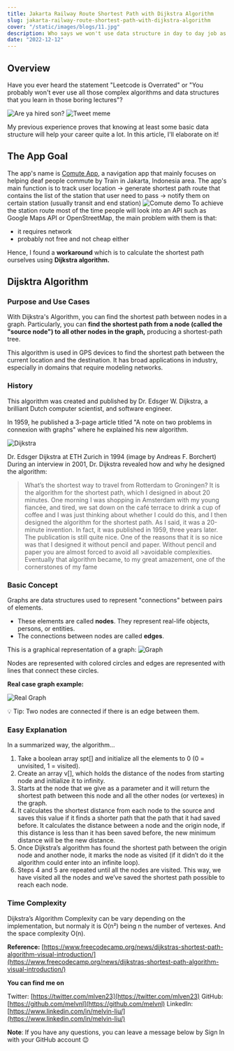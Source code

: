 ```yaml
---
title: Jakarta Railway Route Shortest Path with Dijkstra Algorithm
slug: jakarta-railway-route-shortest-path-with-dijkstra-algorithm
cover: "/static/images/blogs/11.jpg"
description: Who says we won't use data structure in day to day job as a software engineer? here's how Dijkstra Algorithm help hundreds of train passengers in Jakarta.
date: "2022-12-12"
---
```


## Overview

Have you ever heard the statement "Leetcode is Overrated" or "You probably won't ever use all those complex algorithms and data structures that you learn in those boring lectures"?

![Are ya hired son?](/static/images/blogs/dijkstra/are-ya-hired-son.png)
![Tweet meme](/static/images/blogs/dijkstra/tweet-meme.jpeg)

My previous experience proves that knowing at least some basic data structure will help your career quite a lot. In this article, I'll elaborate on it!

## The App Goal

The app's name is [Comute App](https://www.comuteapp.com), a navigation app that mainly focuses on helping deaf people commute by Train in Jakarta, Indonesia area. The app's main function is to
track user location -> generate shortest path route that contains the list of the station that user need to pass -> notify them on certain station (usually transit and end station)
![Comute demo](/static/images/blogs/dijkstra/example.png)
To achieve the station route most of the time people will look into an API such as Google Maps API or OpenStreetMap, the main problem with them is that:
- it requires network
- probably not free and not cheap either

Hence, I found a **workaround** which is to calculate the shortest path ourselves using **Dijkstra algorithm.**

## Dijsktra Algorithm

### Purpose and Use Cases

With Dijkstra's Algorithm, you can find the shortest path between nodes in a graph. Particularly, you can **find the shortest path from a node (called the "source node") to all other nodes in the graph,** producing a shortest-path tree.

This algorithm is used in GPS devices to find the shortest path between the current location and the destination. It has broad applications in industry, especially in domains that require modeling networks.

### History

This algorithm was created and published by Dr. Edsger W. Dijkstra, a brilliant Dutch computer scientist, and software engineer.

In 1959, he published a 3-page article titled "A note on two problems in connexion with graphs" where he explained his new algorithm.

![Dijkstra](https://www.freecodecamp.org/news/content/images/2020/09/image-112.png)

Dr. Edsger Dijkstra at ETH Zurich in 1994 (image by Andreas F. Borchert)
During an interview in 2001, Dr. Dijkstra revealed how and why he designed the algorithm:

>What’s the shortest way to travel from Rotterdam to Groningen? It is the algorithm for the
shortest path, which I designed in about 20 minutes. One morning I was shopping in Amsterdam with
my young fiancée, and tired, we sat down on the café terrace to drink a cup of coffee and I was
just thinking about whether I could do this, and I then designed the algorithm for the shortest path. As I said, it was a 20-minute invention. In fact, it was published in 1959, three years later. The publication is still quite nice. One of the reasons that it is so nice was that I designed it without pencil and paper. Without pencil and paper you are almost forced to avoid all >avoidable complexities. Eventually that algorithm became, to my great amazement, one of the cornerstones of my fame

### Basic Concept

Graphs are data structures used to represent "connections" between pairs of elements.

- These elements are called **nodes**. They represent real-life objects, persons, or entities.
- The connections between nodes are called **edges**.

This is a graphical representation of a graph:
![Graph](https://www.freecodecamp.org/news/content/images/2020/06/image-123.png)

Nodes are represented with colored circles and edges are represented with lines that connect these circles.

**Real case graph example:**

![Real Graph](https://www.freecodecamp.org/news/content/images/2020/06/image-121.png)

💡 Tip: Two nodes are connected if there is an edge between them.

### Easy Explanation

In a summarized way, the algorithm…

1. Take a boolean array spt[] and initialize all the elements to 0 (0 = unvisited, 1 = visited).
2. Create an array v[], which holds the distance of the nodes from starting node and initialize it to infinity.
3. Starts at the node that we give as a parameter and it will return the shortest path between this node and all the other nodes (or vertexes) in the graph.
4. It calculates the shortest distance from each node to the source and saves this value if it finds a shorter path that the path that it had saved before. It calculates the distance between a node and the origin node, if this distance is less than it has been saved before, the new minimum distance will be the new distance.
5. Once Dijkstra’s algorithm has found the shortest path between the origin node and another node, it marks the node as visited (if it didn’t do it the algorithm could enter into an infinite loop).
6. Steps 4 and 5 are repeated until all the nodes are visited. This way, we have visited all the nodes and we’ve saved the shortest path possible to reach each node.

### Time Complexity

Dijkstra’s Algorithm Complexity can be vary depending on the implementation, but normaly it is O(n²) being n the number of vertexes. And the space complexity O(n).

**Reference:**
[https://www.freecodecamp.org/news/dijkstras-shortest-path-algorithm-visual-introduction/](https://www.freecodecamp.org/news/dijkstras-shortest-path-algorithm-visual-introduction/)



**You can find me on**

Twitter: [https://twitter.com/mlven23](https://twitter.com/mlven23)
GitHub: [https://github.com/melvnl](https://github.com/melvnl)
LinkedIn: [https://www.linkedin.com/in/melvin-liu/](https://www.linkedin.com/in/melvin-liu/)

**Note**: If you have any questions, you can leave a message below by Sign In with your GitHub account 😉
